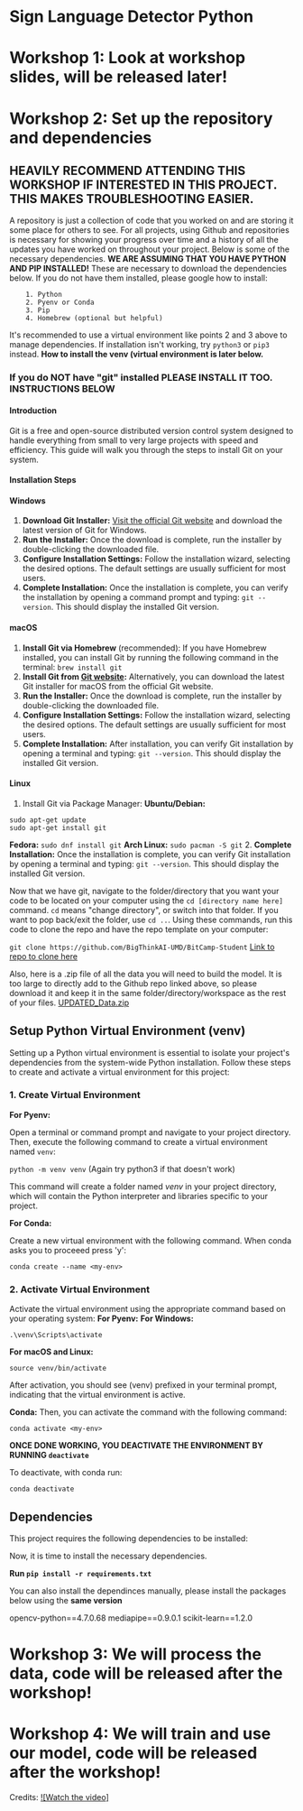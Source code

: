 # Sign Language Detector Python

# Workshop 1: Look at workshop slides, will be released later!

# Workshop 2: Set up the repository and dependencies
## HEAVILY RECOMMEND ATTENDING THIS WORKSHOP IF INTERESTED IN THIS PROJECT. THIS MAKES TROUBLESHOOTING EASIER.
A repository is just a collection of code that you worked on and are storing it some place for others to see. For all projects, using Github and repositories is necessary for showing your progress over time and a history of all the updates you have worked on throughout your project. Below is some of the necessary dependencies. **WE ARE ASSUMING THAT YOU HAVE PYTHON AND PIP INSTALLED!** These are necessary to download the dependencies below. If you do not have them installed, please google how to install:

        1. Python
        2. Pyenv or Conda
        3. Pip
        4. Homebrew (optional but helpful)

It's recommended to use a virtual environment like points 2 and 3 above to manage dependencies. If installation isn't working, try `python3` or `pip3` instead. **How to install the venv (virtual environment is later below.**

### If you do **NOT** have "git" installed PLEASE INSTALL IT TOO. INSTRUCTIONS BELOW
#### Introduction

Git is a free and open-source distributed version control system designed to handle everything from small to very large projects with speed and efficiency. This guide will walk you through the steps to install Git on your system.

#### Installation Steps

#### Windows
1. **Download Git Installer:** [Visit the official Git website](https://git-scm.com) and download the latest version of Git for Windows.
2. **Run the Installer:** Once the download is complete, run the installer by double-clicking the downloaded file.
3. **Configure Installation Settings:** Follow the installation wizard, selecting the desired options. The default settings are usually sufficient for most users.
4. **Complete Installation:** Once the installation is complete, you can verify the installation by opening a command prompt and typing: `git --version`. This should display the installed Git version.

#### macOS
1. **Install Git via Homebrew** (recommended): If you have Homebrew installed, you can install Git by running the following command in the terminal: `brew install git`
2. **Install Git from [Git website](https://git-scm.com):** Alternatively, you can download the latest Git installer for macOS from the official Git website.
3. **Run the Installer:** Once the download is complete, run the installer by double-clicking the downloaded file.
4. **Configure Installation Settings:** Follow the installation wizard, selecting the desired options. The default settings are usually sufficient for most users.
5. **Complete Installation:** After installation, you can verify Git installation by opening a terminal and typing: `git --version`. This should display the installed Git version.

#### Linux
1. Install Git via Package Manager:
**Ubuntu/Debian:**
```
sudo apt-get update
sudo apt-get install git
```
**Fedora:**
`sudo dnf install git`
**Arch Linux:**
`sudo pacman -S git`
2. **Complete Installation:** Once the installation is complete, you can verify Git installation by opening a terminal and typing: `git --version`. This should display the installed Git version.

Now that we have git, navigate to the folder/directory that you want your code to be located on your computer using the `cd [directory name here]` command. `cd` means "change directory", or switch into that folder. If you want to pop back/exit the folder, use `cd ..`. Using these commands, run this code to clone the repo and have the repo template on your computer:

`git clone https://github.com/BigThinkAI-UMD/BitCamp-Student`
[Link to repo to clone here](https://github.com/BigThinkAI-UMD/BitCamp-Student)

Also, here is a .zip file of all the data you will need to build the model. It is too large to directly add to the Github repo linked above, so please download it and keep it in the same folder/directory/workspace as the rest of your files. [UPDATED_Data.zip](https://drive.google.com/file/d/1VrKK2v_x-wAZJviP-K5dNdrRyJspyYm8/view?usp=sharing)

## Setup Python Virtual Environment (venv)

Setting up a Python virtual environment is essential to isolate your project's dependencies from the system-wide Python installation. Follow these steps to create and activate a virtual environment for this project:

### 1. Create Virtual Environment

**For Pyenv:**

Open a terminal or command prompt and navigate to your project directory. Then, execute the following command to create a virtual environment named `venv`:

`python -m venv venv` (Again try python3 if that doesn't work)

This command will create a folder named *venv* in your project directory, which will contain the Python interpreter and libraries specific to your project.

**For Conda:**

Create a new virtual environment with the following command. When conda asks you to proceeed press 'y':

`conda create --name <my-env>`

### 2. Activate Virtual Environment
Activate the virtual environment using the appropriate command based on your operating system:
**For Pyenv:**
**For Windows:**

`.\venv\Scripts\activate`

**For macOS and Linux:**

`source venv/bin/activate`

After activation, you should see (venv) prefixed in your terminal prompt, indicating that the virtual environment is active.

**Conda:**
Then, you can activate the command with the following command:

`conda activate <my-env>`

**ONCE DONE WORKING, YOU DEACTIVATE THE ENVIRONMENT BY RUNNING `deactivate`**

To deactivate, with conda run:

`conda deactivate`

## Dependencies

This project requires the following dependencies to be installed:

Now, it is time to install the necessary dependencies.

**Run `pip install -r requirements.txt`**

You can also install the dependinces manually, please install the packages below using the **same version**

opencv-python==4.7.0.68
mediapipe==0.9.0.1
scikit-learn==1.2.0

# Workshop 3: We will process the data, code will be released after the workshop!

# Workshop 4: We will train and use our model, code will be released after the workshop!

Credits: [![Watch the video]](https://www.youtube.com/watch?v=MJCSjXepaAM)
